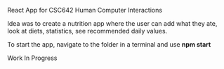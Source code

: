React App for CSC642 Human Computer Interactions

Idea was to create a nutrition app where the user can add what they ate, look at diets, statistics, see recommended daily values.

To start the app, navigate to the folder in a terminal and use **npm start**

Work In Progress
